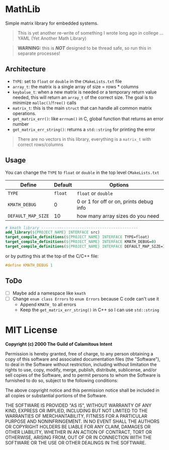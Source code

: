# MathLib

Simple matrix library for embedded systems.

> This is yet another re-write of something I wrote long ago in college ... YAML (Yet Another Math Library)

> **WARNING:** this is **_NOT_** designed to be thread safe, so
> run this in separate processes!

## Architecture

- `TYPE`: set to `float` or `double` in the `CMakeLists.txt` file
- `array_t`: the matrix is a single array of size = rows * columns
- `keybalue_t`: when a new matrix is needed or a temporary return value needed, this will return an `array_t` of the correct size. The goal is to minimize `malloc()`/`free()` calls
- `matrix_t`: this is the main `struct` that can handle all common matrix operations. 
- `get_matrix_err()`: like `errnum()` in C, global function that returns an error number
- `get_matrix_err_string()`: returns a `std::string` for printing the error

> There are no vectors in this library, everything is a `matrix_t` with correct rows/columns

## Usage

You can change the `TYPE` to `float` or `double` in the top level `CMakeLists.txt`

| Define             | Default | Options                                   |
|--------------------|---------|-------------------------------------------|
| `TYPE`             | `float` | `float` or `double`
| `KMATH_DEBUG`      | 0       | 0 or 1 for off or on, prints debug info
| `DEFAULT_MAP_SIZE` | 10      | how many array sizes do you need

```cmake
# kmath library -------------------------------------------
add_library(${PROJECT_NAME} INTERFACE src)
target_compile_definitions(${PROJECT_NAME} INTERFACE TYPE=float)
target_compile_definitions(${PROJECT_NAME} INTERFACE KMATH_DEBUG=0)
target_compile_definitions(${PROJECT_NAME} INTERFACE DEFAULT_MAP_SIZE=10)
```

or by putting this at the top of the C/C++ file:

```c
#define KMATH_DEBUG 1
```

## ToDo

- [ ] Maybe add a namespace like `kmath`
- [ ] Change `enum class Errors` to `enum Errors` because C code can't use it
  - Append `KMATH_` to all errors
  - Keep the `get_matrix_err_string()` in C++ so I can use `std::string`

# MIT License

**Copyright (c) 2000 The Guild of Calamitous Intent**

Permission is hereby granted, free of charge, to any person obtaining a copy
of this software and associated documentation files (the "Software"), to deal
in the Software without restriction, including without limitation the rights
to use, copy, modify, merge, publish, distribute, sublicense, and/or sell
copies of the Software, and to permit persons to whom the Software is
furnished to do so, subject to the following conditions:

The above copyright notice and this permission notice shall be included in all
copies or substantial portions of the Software.

THE SOFTWARE IS PROVIDED "AS IS", WITHOUT WARRANTY OF ANY KIND, EXPRESS OR
IMPLIED, INCLUDING BUT NOT LIMITED TO THE WARRANTIES OF MERCHANTABILITY,
FITNESS FOR A PARTICULAR PURPOSE AND NONINFRINGEMENT. IN NO EVENT SHALL THE
AUTHORS OR COPYRIGHT HOLDERS BE LIABLE FOR ANY CLAIM, DAMAGES OR OTHER
LIABILITY, WHETHER IN AN ACTION OF CONTRACT, TORT OR OTHERWISE, ARISING FROM,
OUT OF OR IN CONNECTION WITH THE SOFTWARE OR THE USE OR OTHER DEALINGS IN THE
SOFTWARE.